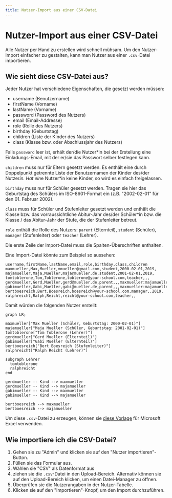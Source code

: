 ```yaml
---
title: Nutzer-Import aus einer CSV-Datei
---
```


# Nutzer-Import aus einer CSV-Datei

Alle Nutzer per Hand zu erstellen wird schnell mühsam.
Um den Nutzer-Import einfacher zu gestalten, kann man Nutzer aus einer `.csv`-Datei importieren.

## Wie sieht diese CSV-Datei aus?

Jeder Nutzer hat verschiedene Eigenschaften, die gesetzt werden müssen:

- username (Benutzername)
- firstName (Vorname)
- lastName (Vorname)
- password (Password des Nutzers)
- email (Email-Addresse)
- role (Rolle des Nutzers)
- birthday (Geburtstag)
- children (Liste der Kinder des Nutzers)
- class (Klasse bzw. oder Abschlussjahr des Nutzers)

Falls `password` leer ist, erhält der/die Nutzer\*in bei der Erstellung eine Einladungs-Email, mit der er/sie das Passwort selber festlegen kann.

`children` muss nur für Eltern gesetzt werden.
Es enthält eine durch Doppelpunkt getrennte Liste der Benutzernamen der Kinder des/der Nutzer*in.
Hat ein*e Nutzer\*in keine Kinder, so wird es einfach freigelassen.

`birthday` muss nur für Schüler gesetzt werden.
Tragen sie hier das Geburtstag des Schülers im ISO-8601-Format ein (z.B. "2002-02-01" für den 01. Februar 2002).

`class` muss für Schüler und Stufenleiter gesetzt werden und enthält die Klasse bzw. das vorraussichtliche Abitur-Jahr des/der Schüler\*in bzw. die Klasse / das Abitur-Jahr der Stufe, die der Stufenleiter betreut.

`role` enthält die Rolle des Nutzers: `parent` (Elternteil), `student` (Schüler), `manager` (Stufenleiter) oder `teacher` (Lehrer).

Die erste Zeile der Import-Datei muss die Spalten-Überschriften enthalten.

Eine Import-Datei könnte zum Beispiel so aussehen:

```csv
username,firstName,lastName,email,role,birthday,class,children
maxmueller,Max,Mueller,mmueller@gmail.com,student,2000-02-01,2019,
majamueller,Maja,Mueller,maja@mueller.de,student,2001-02-01,2019,
tomtoblerone,Tom,Toblerone,toblerone@your-school.com,teacher,,,
gerdmueller,Gerd,Mueller,gerd@mueller.de,parent,,,maxmueller:majamueller
gabimueller,Gabi,Mueller,gabi@mueller.de,parent,,,maxmueller:majamueller
bertboesreich,Bert,Boesreich,boesreich@your-school.com,manager,,2019,
ralphreicht,Ralph,Reicht,reicht@your-school.com,teacher,,
```

Damit würden die folgenden Nutzer erstellt:

```mermaid
graph LR;

maxmueller["Max Mueller (Schüler, Geburtstag: 2000-02-01)"]
majamueller["Maja Mueller (Schüler, Geburtstag: 2001-02-01)"]
tomtoblerone["Tom Toblerone (Lehrer)"]
gerdmueller["Gerd Mueller (Elternteil)"]
gabimueller["Gabi Mueller (Elternteil)"]
bertboesreich["Bert Boesreich (Stufenleiter)"]
ralphreicht["Ralph Reicht (Lehrer)"]

subgraph Lehrer
  tomtoblerone
  ralphreicht
end

gerdmueller -- Kind --> maxmueller
gerdmueller -- Kind --> majamueller
gabimueller -- Kind --> maxmueller
gabimueller -- Kind --> majamueller

bertboesreich --> maxmueller
bertboesreich --> majamueller
```

Um diese `.csv`-Datei zu erzeugen, können sie [diese Vorlage](https://gitlab.com/Skn0tt/EntE/raw/master/docs/assets/User%20Import%20Template.xlsx?inline=false) für Microsoft Excel verwenden.

## Wie importiere ich die CSV-Datei?

1. Gehen sie zu "Admin" und klicken sie auf den "Nutzer importieren"-Button.
2. Füllen sie das Formular aus.
3. Wählen sie "CSV" als Datenformat aus
4. ziehen sie die `.csv`-Datei in den Upload-Bereich. Alternativ können sie auf den Upload-Bereich klicken, um einen Datei-Manager zu öffnen.
5. Überprüfen sie die Nutzerangaben in der Nutzer-Tabelle.
6. Klicken sie auf den "Importieren"-Knopf, um den Import durchzuführen.
